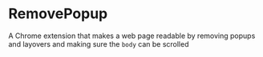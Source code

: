 # RemovePopup

A Chrome extension that makes a web page readable by removing popups and layovers and making sure the `body` can be scrolled